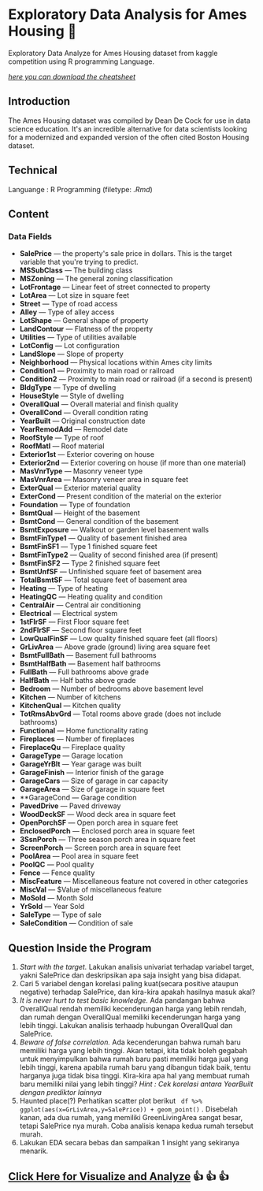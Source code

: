 # Exploratory Data Analysis for Ames Housing :house_with_garden:
Exploratory Data Analyze for Ames Housing dataset from kaggle competition using R programming Language.

[*here you can download the cheatsheet*](https://www.kaggle.com/c/house-prices-advanced-regression-techniques/data)

## Introduction
The Ames Housing dataset was compiled by Dean De Cock for use in data science education. It's an incredible alternative for data scientists looking for a modernized and expanded version of the often cited Boston Housing dataset. 

## Technical
Languange : R Programming (filetype: *.Rmd*)

## Content
### Data Fields
- **SalePrice** — the property's sale price in dollars. This is the target variable that you're trying to predict.
- **MSSubClass** — The building class
- **MSZoning** — The general zoning classification
- **LotFrontage** — Linear feet of street connected to property
- **LotArea** — Lot size in square feet
- **Street** — Type of road access
- **Alley** — Type of alley access
- **LotShape** — General shape of property
- **LandContour** — Flatness of the property
- **Utilities** — Type of utilities available
- **LotConfig** — Lot configuration
- **LandSlope** — Slope of property
- **Neighborhood** — Physical locations within Ames city limits
- **Condition1** — Proximity to main road or railroad
- **Condition2** — Proximity to main road or railroad (if a second is present)
- **BldgType** — Type of dwelling
- **HouseStyle** — Style of dwelling
- **OverallQual** — Overall material and finish quality
- **OverallCond** — Overall condition rating
- **YearBuilt** — Original construction date
- **YearRemodAdd** — Remodel date
- **RoofStyle** — Type of roof
- **RoofMatl** — Roof material
- **Exterior1st** — Exterior covering on house
- **Exterior2nd** — Exterior covering on house (if more than one material)
- **MasVnrType** — Masonry veneer type
- **MasVnrArea** — Masonry veneer area in square feet
- **ExterQual** — Exterior material quality
- **ExterCond** — Present condition of the material on the exterior
- **Foundation** — Type of foundation
- **BsmtQual** — Height of the basement
- **BsmtCond** — General condition of the basement
- **BsmtExposure** — Walkout or garden level basement walls
- **BsmtFinType1** — Quality of basement finished area
- **BsmtFinSF1** — Type 1 finished square feet
- **BsmtFinType2** — Quality of second finished area (if present)
- **BsmtFinSF2** — Type 2 finished square feet
- **BsmtUnfSF** — Unfinished square feet of basement area
- **TotalBsmtSF** — Total square feet of basement area
- **Heating** — Type of heating
- **HeatingQC** — Heating quality and condition
- **CentralAir** — Central air conditioning
- **Electrical** — Electrical system
- **1stFlrSF** — First Floor square feet
- **2ndFlrSF** — Second floor square feet
- **LowQualFinSF** — Low quality finished square feet (all floors)
- **GrLivArea** — Above grade (ground) living area square feet
- **BsmtFullBath** — Basement full bathrooms
- **BsmtHalfBath** — Basement half bathrooms
- **FullBath** — Full bathrooms above grade
- **HalfBath** — Half baths above grade
- **Bedroom** — Number of bedrooms above basement level
- **Kitchen** — Number of kitchens
- **KitchenQual** — Kitchen quality
- **TotRmsAbvGrd** — Total rooms above grade (does not include bathrooms)
- **Functional** — Home functionality rating
- **Fireplaces** — Number of fireplaces
- **FireplaceQu** — Fireplace quality
- **GarageType** — Garage location
- **GarageYrBlt** — Year garage was built
- **GarageFinish** — Interior finish of the garage
- **GarageCars** — Size of garage in car capacity
- **GarageArea** — Size of garage in square feet
- **GarageCond — Garage condition
- **PavedDrive** — Paved driveway
- **WoodDeckSF** — Wood deck area in square feet
- **OpenPorchSF** — Open porch area in square feet
- **EnclosedPorch** — Enclosed porch area in square feet
- **3SsnPorch** — Three season porch area in square feet
- **ScreenPorch** — Screen porch area in square feet
- **PoolArea** — Pool area in square feet
- **PoolQC** — Pool quality
- **Fence** — Fence quality
- **MiscFeature** — Miscellaneous feature not covered in other categories
- **MiscVal** — $Value of miscellaneous feature
- **MoSold** — Month Sold
- **YrSold** — Year Sold
- **SaleType** — Type of sale
- **SaleCondition** — Condition of sale

## Question Inside the Program

1. *Start with the target.* Lakukan analisis univariat terhadap variabel target, yakni SalePrice dan deskripsikan apa saja insight yang bisa didapat.
2. Cari 5 variabel dengan korelasi paling kuat(secara positive ataupun negative) terhadap SalePrice, dan kira-kira apakah hasilnya masuk akal?
3. *It is never hurt to test basic knowledge.* Ada pandangan bahwa OverallQual rendah memiliki kecenderungan harga yang lebih rendah, dan rumah dengan OverallQual memiliki kecenderungan harga yang lebih tinggi. Lakukan analisis terhaadp hubungan OverallQual dan SalePrice.
4. *Beware of false correlation.* Ada kecenderungan bahwa rumah baru memiliki harga yang lebih tinggi. Akan tetapi, kita tidak boleh gegabah untuk menyimpulkan bahwa rumah baru pasti memiliki harga jual yang lebih tinggi, karena apabila rumah baru yang dibangun tidak baik, tentu harganya juga tidak bisa tinggi. Kira-kira apa hal yang membuat rumah baru memiliki nilai yang lebih tinggi? *Hint : Cek korelasi antara YearBuilt dengan prediktor lainnya*
5. Haunted place(?) Perhatikan scatter plot berikut <code> df %>% ggplot(aes(x=GrLivArea,y=SalePrice)) + geom_point()</code> . Disebelah kanan, ada dua rumah, yang memiliki GreenLivingArea sangat besar, tetapi SalePrice nya murah. Coba analisis kenapa kedua rumah tersebut murah.
6. Lakukan EDA secara bebas dan sampaikan 1 insight yang sekiranya menarik.

## [Click Here  for Visualize and Analyze](https://arienugroho050396.github.io/project2.html) :thumbsup: :thumbsup: :thumbsup:  
